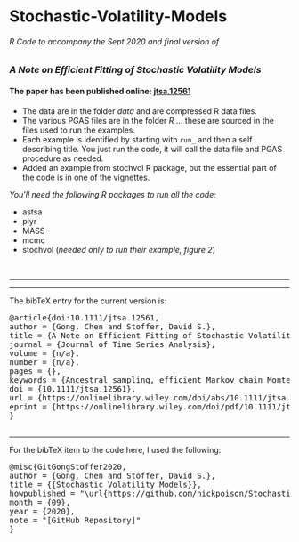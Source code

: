 # Stochastic-Volatility-Models



###### R Code to accompany the Sept 2020 and final version of

###  _A Note on Efficient Fitting of Stochastic Volatility Models_

#### The paper has been published online: [jtsa.12561](https://onlinelibrary.wiley.com/doi/10.1111/jtsa.12561)


* The data are in the folder *data* and are compressed R data files.
* The various PGAS files are in the folder *R* ... these are sourced in the files used to run the examples.
* Each example is identified by starting with `run_` and then a self describing title.  You just run the code, it will call the data file and PGAS procedure as needed.
* Added an example from stochvol R package, but the essential part
of the code is in one of the vignettes.

 _You'll need the following R packages to run all the code:_

* astsa
* plyr
* MASS 
* mcmc  
* stochvol (_needed only to run their example, figure 2_)

<br/> 



----
----
The bibTeX entry for the current version is:
<pre>
@article{doi:10.1111/jtsa.12561,
author = {Gong, Chen and Stoffer, David S.},
title = {A Note on Efficient Fitting of Stochastic Volatility Models},
journal = {Journal of Time Series Analysis},
volume = {n/a},
number = {n/a},
pages = {},
keywords = {Ancestral sampling, efficient Markov chain Monte Carlo, particle Gibbs, stochastic volatility},
doi = {10.1111/jtsa.12561},
url = {https://onlinelibrary.wiley.com/doi/abs/10.1111/jtsa.12561},
eprint = {https://onlinelibrary.wiley.com/doi/pdf/10.1111/jtsa.12561},
}

</pre>




---

For the bibTeX item to the code here, I used the following:
<pre>
@misc{GitGongStoffer2020,
author = {Gong, Chen and Stoffer, David S.},
title = {{Stochastic Volatility Models}},
howpublished = "\url{https://github.com/nickpoison/Stochastic-Volatility-Models/}",
month = {09},
year = {2020}, 
note = "[GitHub Repository]"
}  
</pre>
